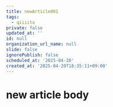 ```yaml
---
title: newArticle001
tags:
  - qiiiita
private: false
updated_at: ''
id: null
organization_url_name: null
slide: false
ignorePublish: false
scheduled_at: '2025-04-20'
created_at: '2025-04-20T18:35:11+09:00'
---
```

# new article body
